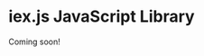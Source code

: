 # iex.js JavaScript Library

<!--
```{toctree}
:maxdepth: 1

iexjs-javascript-library/getting-data-with-iexjs.md
iexjs-javascript-library/iexjs-core-data-methods.md
iexjs-javascript-library/iexjs-crud-methods.md
```
-->

Coming soon!